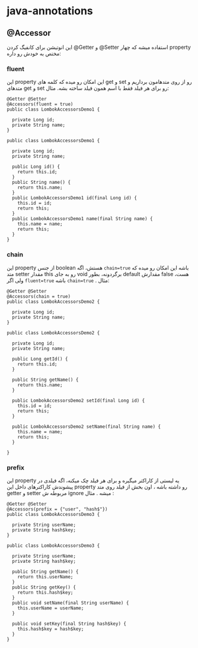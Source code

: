 # java-annotations
## @Accessor 
این انوتیشن برای کانفیگ کردن @Getter و @Setter استفاده میشه که چهار property مختص به خودش رو داره:
### fluent
این property این امکان رو میده که کلمه های get و set رو از روی متدهامون برداریم و متدهای get و set رو برای هر فیلد فقط با اسم همون فیلد ساخته بشه. مثال:
```
@Getter @Setter
@Accessors(fluent = true)
public class LombokAccessorsDemo1 {

  private Long id;
  private String name;
}
```

```
public class LombokAccessorsDemo1 {

  private Long id;
  private String name;

  public Long id() {
    return this.id;
  }
  public String name() {
    return this.name;
  }
  public LombokAccessorsDemo1 id(final Long id) {
    this.id = id;
    return this;
  }
  public LombokAccessorsDemo1 name(final String name) {
    this.name = name;
    return this;
  }
}
```

### chain
این property از جنس boolean هستش، اگه `chain=true` باشه این امکان رو میده که متد setter مقدار this رو به جای void برگردونه، بطور default مقدارش false هست، ولی اگر `fluent=true` باشه `chain=true`  . مثال:
```
@Getter @Setter
@Accessors(chain = true)
public class LombokAccessorsDemo2 {

  private Long id;
  private String name;
}
```
```
public class LombokAccessorsDemo2 {
  
  private Long id;
  private String name;

  public Long getId() {
    return this.id;
  }

  public String getName() {
    return this.name;
  }

  public LombokAccessorsDemo2 setId(final Long id) {
    this.id = id;
    return this;
  }

  public LombokAccessorsDemo2 setName(final String name) {
    this.name = name;
    return this;
  }

}
```

### prefix
این property یه لیستی از کاراکتر میگیره و برای هر فیلد چک میکنه، اگه فیلدی در پیشوندش کاراکترهای داخل این property رو داشته باشه ، اون بخش از فیلد روی متد getter و setter مربوطه ش ignore میشه . مثال :
```
@Getter @Setter
@Accessors(prefix = {"user", "hash$"})
public class LombokAccessorsDemo3 {

  private String userName;
  private String hash$key;  
}
```

```
public class LombokAccessorsDemo3 {

  private String userName;
  private String hash$key;

  public String getName() {
    return this.userName;
  }
  public String getKey() {
    return this.hash$key;
  }
  public void setName(final String userName) {
    this.userName = userName;
  }

  public void setKey(final String hash$key) {
    this.hash$key = hash$key;
  }
}
```


